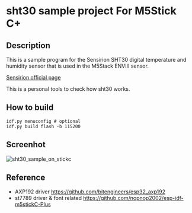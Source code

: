 # sht30 sample project For M5Stick C+


## Description

This is a sample program for the Sensirion SHT30 digital temperature and humidity sensor that is used in the M5Stack ENVIII sensor.

[Sensirion official page](https://www.sensirion.com/jp/environmental-sensors/humidity-sensors/digital-humidity-sensors-for-various-applications/)

This is a personal tools to check how sht30 works.

## How to build

```
idf.py menuconfig # optional
idf.py build flash -b 115200
```

## Screenhot


![sht30_sample_on_stickc](https://user-images.githubusercontent.com/716663/138555897-40ddd4b2-5bed-49cc-a686-74c015feb188.jpeg)


## Reference

- AXP192 driver https://github.com/bitengineers/esp32_axp192
- st7789 driver & font related https://github.com/nopnop2002/esp-idf-m5stickC-Plus
